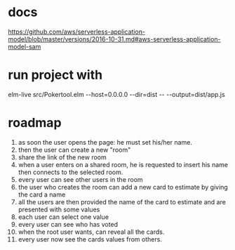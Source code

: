 # docs

https://github.com/aws/serverless-application-model/blob/master/versions/2016-10-31.md#aws-serverless-application-model-sam

# run project with
elm-live src/Pokertool.elm --host=0.0.0.0 --dir=dist -- --output=dist/app.js


# roadmap

1. as soon the user opens the page: he must set his/her name.
2. then the user can create a new "room"
3. share the link of the new room
4. when a user enters on a shared room, he is requested to insert his name then connects to the selected room.
5. every user can see other users in the room
6. the user who creates the room can add a new card to estimate by giving the card a name
7. all the users are then provided the name of the card to estimate and are presented with some values
8. each user can select one value
9. every user can see who has voted
10. when the root user wants, can reveal all the cards.
11. every user now see the cards values from others.
